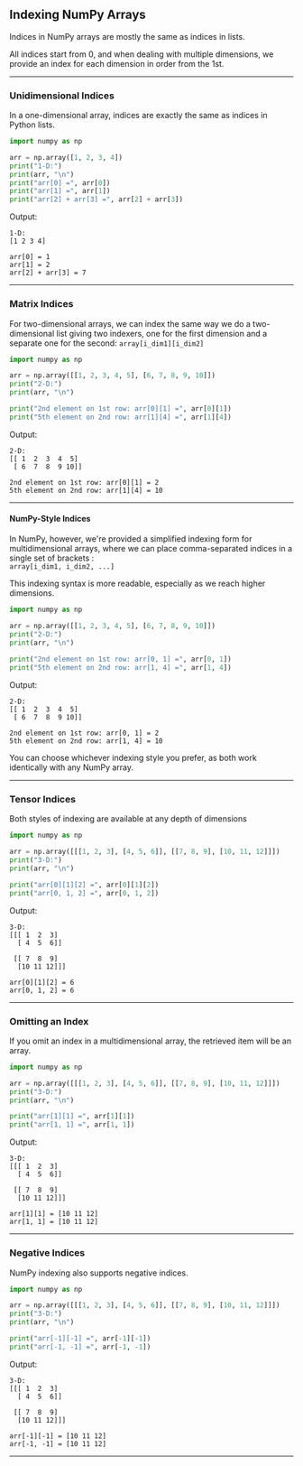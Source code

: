 ## Indexing NumPy Arrays

Indices in NumPy arrays are mostly the same as indices in lists.

All indices start from 0, and when dealing with multiple dimensions,
we provide an index for each dimension in order from the 1st.

---

### Unidimensional Indices

In a one-dimensional array, indices are exactly the same as indices in 
Python lists.

```python
import numpy as np

arr = np.array([1, 2, 3, 4])
print("1-D:")
print(arr, "\n")
print("arr[0] =", arr[0])
print("arr[1] =", arr[1])
print("arr[2] + arr[3] =", arr[2] + arr[3])
```

Output:

```
1-D:
[1 2 3 4]

arr[0] = 1
arr[1] = 2
arr[2] + arr[3] = 7
```

---

### Matrix Indices

For two-dimensional arrays, we can index the same way we do a
two-dimensional list giving two indexers, one for the first dimension and
a separate one for the second: `array[i_dim1][i_dim2]`

```python
import numpy as np

arr = np.array([[1, 2, 3, 4, 5], [6, 7, 8, 9, 10]])
print("2-D:")
print(arr, "\n")

print("2nd element on 1st row: arr[0][1] =", arr[0][1])
print("5th element on 2nd row: arr[1][4] =", arr[1][4])
```

Output:

```
2-D:
[[ 1  2  3  4  5]
 [ 6  7  8  9 10]]

2nd element on 1st row: arr[0][1] = 2
5th element on 2nd row: arr[1][4] = 10
```

---

#### NumPy-Style Indices

In NumPy, however, we're provided a simplified indexing form for
multidimensional arrays, where we can place comma-separated indices in a
single set of brackets :  
`array[i_dim1, i_dim2, ...]`

This indexing syntax is more readable, especially as we reach higher
dimensions.

```python
import numpy as np

arr = np.array([[1, 2, 3, 4, 5], [6, 7, 8, 9, 10]])
print("2-D:")
print(arr, "\n")
    
print("2nd element on 1st row: arr[0, 1] =", arr[0, 1])
print("5th element on 2nd row: arr[1, 4] =", arr[1, 4])
```

Output:

```
2-D:
[[ 1  2  3  4  5]
 [ 6  7  8  9 10]]

2nd element on 1st row: arr[0, 1] = 2
5th element on 2nd row: arr[1, 4] = 10
```

You can choose whichever indexing style you prefer, as both work 
identically with any NumPy array.

---

### Tensor Indices

Both styles of indexing are available at any depth of dimensions

```python
import numpy as np

arr = np.array([[[1, 2, 3], [4, 5, 6]], [[7, 8, 9], [10, 11, 12]]])
print("3-D:")
print(arr, "\n")

print("arr[0][1][2] =", arr[0][1][2])
print("arr[0, 1, 2] =", arr[0, 1, 2])
```

Output:

```
3-D:
[[[ 1  2  3]
  [ 4  5  6]]

 [[ 7  8  9]
  [10 11 12]]]

arr[0][1][2] = 6
arr[0, 1, 2] = 6
```

---

### Omitting an Index

If you omit an index in a multidimensional array, the retrieved item will
be an array.

```python
import numpy as np

arr = np.array([[[1, 2, 3], [4, 5, 6]], [[7, 8, 9], [10, 11, 12]]])
print("3-D:")
print(arr, "\n")

print("arr[1][1] =", arr[1][1])
print("arr[1, 1] =", arr[1, 1])
```

Output:

```
3-D:
[[[ 1  2  3]
  [ 4  5  6]]

 [[ 7  8  9]
  [10 11 12]]]

arr[1][1] = [10 11 12]
arr[1, 1] = [10 11 12]
```

---

### Negative Indices

NumPy indexing also supports negative indices.

```python
import numpy as np

arr = np.array([[[1, 2, 3], [4, 5, 6]], [[7, 8, 9], [10, 11, 12]]])
print("3-D:")
print(arr, "\n")

print("arr[-1][-1] =", arr[-1][-1])
print("arr[-1, -1] =", arr[-1, -1])
```

Output:

```
3-D:
[[[ 1  2  3]
  [ 4  5  6]]

 [[ 7  8  9]
  [10 11 12]]]

arr[-1][-1] = [10 11 12]
arr[-1, -1] = [10 11 12]
```

---
